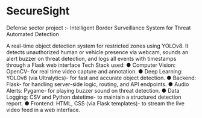 # SecureSight

Defense sector project :- Intelligent Border Surveillance System for Threat Automated  Detection 

A real-time object detection system for restricted zones using YOLOv8. It detects unauthorized human or vehicle presence via 
webcam, sounds an alert buzzer on threat detection, and logs all events with timestamps through a Flask web interface 
Tech Stack used: 
● Computer Vision: OpenCV- for real time video capture and annotation. 
● Deep Learning: YOLOv8 (via Ultralytics)- for fast and accurate object detection. 
● Backend: Flask- for handling server-side logic, routing, and API endpoints. 
●  Audio Alerts: Pygame- for playing buzzer sound on threat detection. 
● Data Logging: CSV and Python datetime- to maintain a structured detection report. 
● Frontend: HTML, CSS (via Flask templates)- to stream the live video feed in a web interface. 
